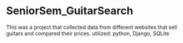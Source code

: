 # SeniorSem_GuitarSearch
This was a project that collected data from different websites that sell guitars and compared their prices. utilized: python, Django, SQLite
